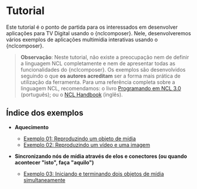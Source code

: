 # Tutorial #
Este tutorial é o ponto de partida para os interessados em desenvolver
aplicações para TV Digital usando o {nclcomposer}.  Nele, desenvolveremos
vários exemplos de aplicações multimídia interativas usando o {nclcomposer}.

> __Observação__:  Neste tutorial, não existe a preocupação nem de definir a
> linguagem NCL completamente e nem de apresentar todas as funcionalidades do
> {nclcomposer}.  Os exemplos são desenvolvidos seguindo o que __os autores
> acreditam__ ser a forma mais prática de utilização da ferramenta.
> Para uma referência completa sobre a linguagem NCL, recomendamos: o livro
> [Programando em NCL 3.0](http://www.ncl.org.br/programandoncl/) (português);
> ou o [NCL Handbook](http://handbook.ncl.org.br) (inglês). 

## Índice dos exemplos

  * __Aquecimento__
    * [Exemplo 01: Reproduzindo um objeto de mídia](01.hello_world)
    * [Exemplo 02: Reproduzindo um vídeo e uma imagem](02.video_and_image)


  * __Sincronizando nós de mídia através de elos e conectores (ou quando acontecer "isto", faça "aquilo")__
    * [Exemplo 03: Iniciando e terminando dois objetos de mídia
      simultaneamente](03.simultaneous_media_objects)

<!--
    * [Exemplo 04: Iniciando um objeto de mídia sincronizado a outro com retardo]()
    * [Exemplo 05: Iniciando um objeto de mídia quando o outro termina]()
  * __Interação com o usuário__
    * [Exemplo 6: Interrompendo um vídeo e iniciando outro conforme a intervenção do
       usuário]()
-->
